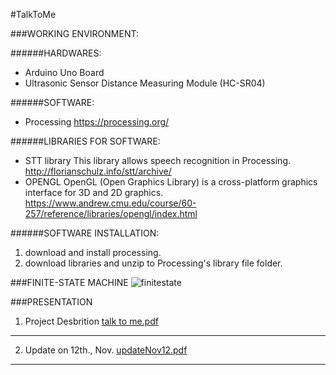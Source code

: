 #TalkToMe


###WORKING ENVIRONMENT:

######HARDWARES:
- Arduino Uno Board
- Ultrasonic Sensor Distance Measuring Module (HC-SR04)

######SOFTWARE:
- Processing
  https://processing.org/

######LIBRARIES FOR SOFTWARE:
- STT library
  This library allows speech recognition in Processing. 
  http://florianschulz.info/stt/archive/
- OPENGL
  OpenGL (Open Graphics Library) is a cross-platform graphics interface for 3D and 2D graphics. 
  https://www.andrew.cmu.edu/course/60-257/reference/libraries/opengl/index.html

######SOFTWARE INSTALLATION:
1. download and install processing.
2. download libraries and unzip to Processing's library file folder.

###FINITE-STATE MACHINE
![finitestate](https://cloud.githubusercontent.com/assets/15851423/11229293/d38c081c-8d48-11e5-8a29-30715b6514dc.jpg)


###PRESENTATION

1. Project Desbrition
[talk to me.pdf](https://github.com/t-fei/TalkToMe/files/37354/talk.to.me.pdf)
---
2. Update on 12th., Nov. 
[updateNov12.pdf](https://github.com/t-fei/TalkToMe/files/37422/updateNov12.pdf)
---




